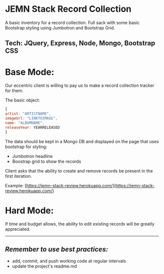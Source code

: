JEMN Stack Record Collection
===

A basic inventory for a record collection. Full sack with some basic Bootstrap styling using Jumbotron and Bootstrap Grid.

Tech: JQuery, Express, Node, Mongo, Bootstrap CSS
---

Base Mode:
===

Our eccentric client is willing to pay us to make a record collection tracker for them.

The basic object:

```javascript
{
artist: "ARTISTNAME",
imageUrl: "LINKTOIMAGE",
name: "ALBUMNAME",
releaseYear: YEARRELEASED
}
```

The data should be kept in a Mongo DB and displayed on the page that uses bootstrap for styling:

- Jumbotron headline
- Boostrap grid to show the records

Client asks that the ability to create and remove records be present in the first iteration.

Example: [https://jemn-stack-review.herokuapp.com/](https://jemn-stack-review.herokuapp.com/)

Hard Mode:
===
If time and budget allows, the ability to edit existing records will be greatly appreciated.

---

_Remember to use best practices:_
---

- add, commit, and push working code at regular intervals
- update the project's readme.md
